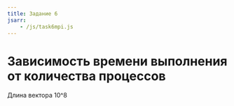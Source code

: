 ```yaml
---
title: Задание 6
jsarr:
    - /js/task6mpi.js
---
```


<!--more-->
# Зависимость времени выполнения от количества процессов 
Длина вектора 10^8

<canvas id="10in8" width="400" height="400"></canvas>

<canvas id="10in7" width="400" height="400"></canvas>

